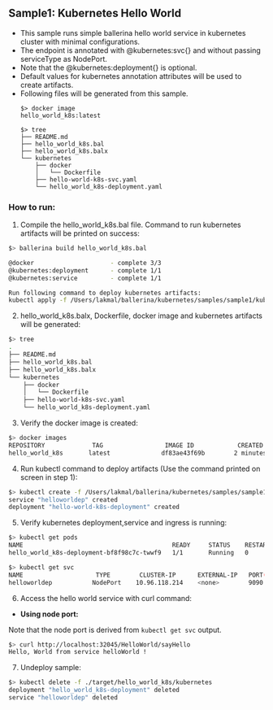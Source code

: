 ## Sample1: Kubernetes Hello World

- This sample runs simple ballerina hello world service in kubernetes cluster with minimal configurations. 
- The endpoint is annotated with @kubernetes:svc{} and without passing serviceType as NodePort. 
- Note that the @kubernetes:deployment{} is optional.
- Default values for kubernetes annotation attributes will be used to create artifacts.
- Following files will be generated from this sample.
    ``` 
    $> docker image
    hello_world_k8s:latest
    
    $> tree
    ├── README.md
    ├── hello_world_k8s.bal
    ├── hello_world_k8s.balx
    └── kubernetes
        ├── docker
        │   └── Dockerfile
        ├── hello-world-k8s-svc.yaml
        └── hello_world_k8s-deployment.yaml
    ```
### How to run:

1. Compile the  hello_world_k8s.bal file. Command to run kubernetes artifacts will be printed on success:
```bash
$> ballerina build hello_world_k8s.bal

@docker                     - complete 3/3
@kubernetes:deployment      - complete 1/1
@kubernetes:service         - complete 1/1

Run following command to deploy kubernetes artifacts: 
kubectl apply -f /Users/lakmal/ballerina/kubernetes/samples/sample1/kubernetes/
```

2. hello_world_k8s.balx, Dockerfile, docker image and kubernetes artifacts will be generated: 
```bash
$> tree
.
├── README.md
├── hello_world_k8s.bal
├── hello_world_k8s.balx
└── kubernetes
    ├── docker
    │   └── Dockerfile
    ├── hello-world-k8s-svc.yaml
    └── hello_world_k8s-deployment.yaml
```

3. Verify the docker image is created:
```bash
$> docker images
REPOSITORY             TAG                 IMAGE ID            CREATED             SIZE
hello_world_k8s       latest              df83ae43f69b        2 minutes ago        103MB

```

4. Run kubectl command to deploy artifacts (Use the command printed on screen in step 1):
```bash
$> kubectl create -f /Users/lakmal/ballerina/kubernetes/samples/sample1/kubernetes/
service "helloworldep" created
deployment "hello-world-k8s-deployment" created
```

5. Verify kubernetes deployment,service and ingress is running:
```bash
$> kubectl get pods
NAME                                         READY     STATUS    RESTARTS   AGE
hello_world_k8s-deployment-bf8f98c7c-twwf9   1/1       Running   0          0s

$> kubectl get svc
NAME                    TYPE        CLUSTER-IP      EXTERNAL-IP   PORT(S)          AGE
helloworldep           NodePort    10.96.118.214    <none>        9090:32045/TCP   1m

```

6. Access the hello world service with curl command:

- **Using node port:**

Note that the node port is derived from `kubectl get svc` output.
```bash
$> curl http://localhost:32045/HelloWorld/sayHello
Hello, World from service helloWorld !
```


7. Undeploy sample:
```bash
$> kubectl delete -f ./target/hello_world_k8s/kubernetes
deployment "hello_world_k8s-deployment" deleted
service "helloworldep" deleted

```

